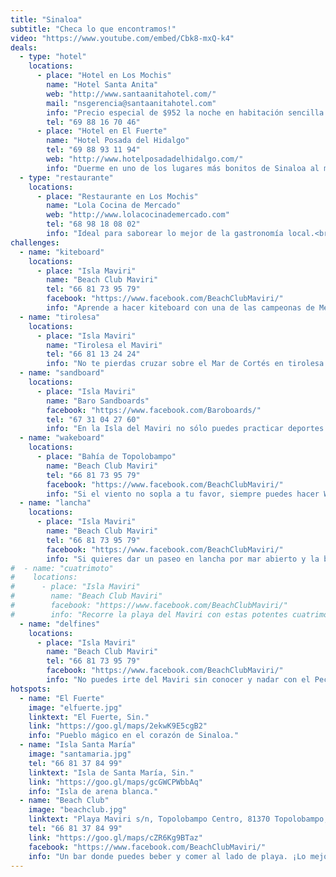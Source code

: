 ```yaml
---
title: "Sinaloa"
subtitle: "Checa lo que encontramos!"
video: "https://www.youtube.com/embed/Cbk8-mxQ-k4"
deals:
  - type: "hotel"
    locations:
      - place: "Hotel en Los Mochis"
        name: "Hotel Santa Anita"
        web: "http://www.santaanitahotel.com/"
        mail: "nsgerencia@santaanitahotel.com"
        info: "Precio especial de $952 la noche en habitación sencilla o doble con el código de promoción Excapes.<br>Reserva!"
        tel: "69 88 16 70 46"
      - place: "Hotel en El Fuerte"
        name: "Hotel Posada del Hidalgo"
        tel: "69 88 93 11 94"
        web: "http://www.hotelposadadelhidalgo.com/"
        info: "Duerme en uno de los lugares más bonitos de Sinaloa al mejor precio!<br>Reserva!"
  - type: "restaurante"
    locations:
      - place: "Restaurante en Los Mochis"
        name: "Lola Cocina de Mercado"
        web: "http://www.lolacocinademercado.com"
        tel: "68 98 18 08 02"
        info: "Ideal para saborear lo mejor de la gastronomía local.<br>Reserva!"
challenges:
  - name: "kiteboard"
    locations:
      - place: "Isla Maviri"
        name: "Beach Club Maviri"
        tel: "66 81 73 95 79"
        facebook: "https://www.facebook.com/BeachClubMaviri/"
        info: "Aprende a hacer kiteboard con una de las campeonas de México."
  - name: "tirolesa"
    locations:
      - place: "Isla Maviri"
        name: "Tirolesa el Maviri"
        tel: "66 81 13 24 24"
        info: "No te pierdas cruzar sobre el Mar de Cortés en tirolesa."
  - name: "sandboard"
    locations:
      - place: "Isla Maviri"
        name: "Baro Sandboards"
        facebook: "https://www.facebook.com/Baroboards/"
        tel: "67 31 04 27 60"
        info: "En la Isla del Maviri no sólo puedes practicar deportes de agua, atrévete a probar también sobre la arena. "
  - name: "wakeboard"
    locations:
      - place: "Bahía de Topolobampo"
        name: "Beach Club Maviri"
        tel: "66 81 73 95 79"
        facebook: "https://www.facebook.com/BeachClubMaviri/"
        info: "Si el viento no sopla a tu favor, siempre puedes hacer Wakeboard!"
  - name: "lancha"
    locations:
      - place: "Isla Maviri"
        name: "Beach Club Maviri"
        tel: "66 81 73 95 79"
        facebook: "https://www.facebook.com/BeachClubMaviri/"
        info: "Si quieres dar un paseo en lancha por mar abierto y la bahía del Maviri contacta con Papanico y Julián Bojorquez."
#  - name: "cuatrimoto"
#    locations:
#      - place: "Isla Maviri"
#        name: "Beach Club Maviri"
#        facebook: "https://www.facebook.com/BeachClubMaviri/"
#        info: "Recorre la playa del Maviri con estas potentes cuatrimotos."
  - name: "delfines"
    locations:
      - place: "Isla Maviri"
        name: "Beach Club Maviri"
        tel: "66 81 73 95 79"
        facebook: "https://www.facebook.com/BeachClubMaviri/"
        info: "No puedes irte del Maviri sin conocer y nadar con el Pechocho. "
hotspots:
  - name: "El Fuerte"
    image: "elfuerte.jpg"
    linktext: "El Fuerte, Sin."
    link: "https://goo.gl/maps/2ekwK9E5cgB2"
    info: "Pueblo mágico en el corazón de Sinaloa."
  - name: "Isla Santa María"
    image: "santamaria.jpg"
    tel: "66 81 37 84 99"
    linktext: "Isla de Santa María, Sin."
    link: "https://goo.gl/maps/gcGWCPWbbAq"
    info: "Isla de arena blanca."
  - name: "Beach Club"
    image: "beachclub.jpg"
    linktext: "Playa Maviri s/n, Topolobampo Centro, 81370 Topolobampo, Sin."
    tel: "66 81 37 84 99"
    link: "https://goo.gl/maps/cZR6Kg9BTaz"
    facebook: "https://www.facebook.com/BeachClubMaviri/"
    info: "Un bar donde puedes beber y comer al lado de playa. ¡Lo mejor sus fiestas de noche!"
---
```

